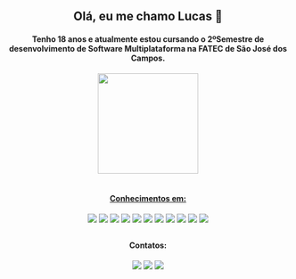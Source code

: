 <h2 align='center'> Olá, eu me chamo Lucas 👋 </h2>
<h4 align='center'> Tenho 18 anos e atualmente estou cursando o 2ºSemestre de desenvolvimento de Software Multiplataforma na FATEC de São José dos Campos. </h4>
<div align="center">
  <a href="https://github.com/LucasMedici">
  <img height="180em" src="https://github-readme-stats.vercel.app/api?username=LucasMedici&show_icons=true&theme=dracula&include_all_commits=true&count_private=true"/>
  <!-- <img height="180em" src="https://github-readme-stats.vercel.app/api/top-langs/?username=LucasMedici&layout=compact&langs_count=7&theme=dark"/> -->
</div>
<div align='center'><br>
  <h4>Conhecimentos em:</h4>
  <a href="https://developer.mozilla.org/en-US/docs/Glossary/HTML5"><img src = "https://img.shields.io/badge/HTML5-E34F26?style=for-the-badge&logo=html5&logoColor=white"/></a>
 <a href="https://developer.mozilla.org/pt-BR/docs/Web/CSS"><img src = "https://img.shields.io/badge/CSS3-1572B6?style=for-the-badge&logo=css3&logoColor=white"/></a>
 <a href="https://getbootstrap.com/"><img src="https://img.shields.io/badge/Bootstrap-563D7C?style=for-the-badge&logo=bootstrap&logoColor=white"></a>
 <a href="https://developer.mozilla.org/pt-BR/docs/Web/JavaScript"><img src = "https://img.shields.io/badge/JavaScript-F7DF1E?style=for-the-badge&logo=javascript&logoColor=black"/></a>
 <a href="https://www.typescriptlang.org/"><img src = "https://img.shields.io/badge/typescript-%23007ACC.svg?style=for-the-badge&logo=typescript&logoColor=white"/></a>
 <a href="https://nodejs.org/en/"><img src = "https://img.shields.io/badge/node.js-6DA55F?style=for-the-badge&logo=node.js&logoColor=white"/></a>
 <a href="https://www.python.org/"><img src ="https://img.shields.io/badge/Python-3776AB?style=for-the-badge&logo=python&logoColor=white"/></a>
 <a href="https://flask.palletsprojects.com/"><img src ="https://img.shields.io/badge/Flask-000000?style=for-the-badge&logo=flask&logoColor=white"/></a>
 <a href="https://www.mysql.com/"><img src ="https://img.shields.io/badge/MySQL-00000F?style=for-the-badge&logo=mysql&logoColor=white"/></a>
 <a href="https://git-scm.com"><img src = "https://img.shields.io/badge/git-%23F05033.svg?style=for-the-badge&logo=git&logoColor=white"/></a>
 <a href="https://github.com"><img src = "https://img.shields.io/badge/github-%23121011.svg?style=for-the-badge&logo=github&logoColor=white"/></a>
</div>

##

<div align='center'>
 <h4>Contatos:</h4>
 <a href="mailto:lucasrpmedici@gmail.com"><img src = "https://img.shields.io/badge/Gmail-D14836?style=for-the-badge&logo=gmail&logoColor=white"/></a>
 <a href="https://www.linkedin.com/in/lucas-medici-a15971237/"><img src = "https://img.shields.io/badge/linkedin-%230077B5.svg?style=for-the-badge&logo=linkedin&logoColor=white"/></a>
 <a href="https://www.instagram.com/l.medici1/"><img src="https://img.shields.io/badge/Instagram-%23E4405F.svg?style=for-the-badge&logo=Instagram&logoColor=white"></a>
</div>
